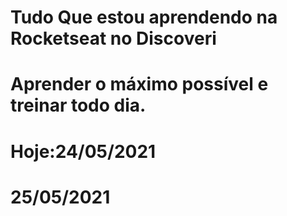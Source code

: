 # Tudo Que estou aprendendo na Rocketseat no Discoveri
# Aprender o máximo possível e treinar todo dia.
# Hoje:24/05/2021
#      25/05/2021

